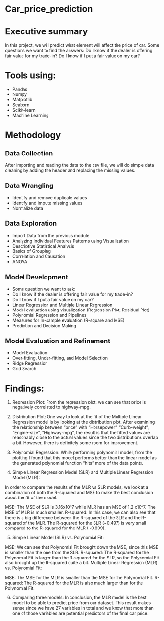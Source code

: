 # Car_price_prediction

# Executive summary
In this project, we will predict what element will affect the price of car. Some questions we want to find the answers:
Do I know if the dealer is offering fair value for my trade-in?
Do I know if I put a fair value on my car?

# Tools using:
- Pandas
- Numpy
- Matplotlib
- Seaborn
- Scikit-learn
- Machine Learning

# Methodology

## Data Collection

After importing and reading the data to the csv file, we will do simple data cleaning by adding the header and replacing the missing values. 

## Data Wrangling

- Identify and remove duplicate values
- Identify and impute missing values
- Normalize data

## Data Exploration
- Import Data from the previous module
- Analyzing Individual Features Patterns using Visualization
- Descriptive Statistical Analysis
- Basics of Grouping
- Correlation and Causation
- ANOVA

## Model Development
- Some question we want to ask:
- Do I know if the dealer is offering fair value for my trade-in?
- Do I know if I put a fair value on my car?
- Linear Regression and Multiple Linear Regression
- Model evaluation using visualization (Regression Plot, Residual Plot)
- Polynomial Regression and Pipelines
- Measures for In-sample evaluation (R-square and MSE)
- Prediction and Decision Making

## Model Evaluation and Refinement
- Model Evaluation
- Over-fitting, Under-fitting, and Model Selection
- Ridge Regression
- Grid Search

# Findings:

1. Regression Plot:
From the regression plot, we can see that price is negatively correlated to highway-mpg.

2. Distribution Plot:
One way to look at the fit of the Multiple Linear Regression model is by looking at the distribution plot. After examining the relationship between “price” with “Horsepower”, “Curb-weight”, “Engine-size”, “Highway-mpg”, the result is that the fitted values are reasonably close to the actual values since the two distributions overlap a bit. However, there is definitely some room for improvement.

3. Polynomial Regression:
While performing polynomial model, from the plotting I found that this model performs better than the linear model as the generated polynomial function “hits” more of the data points. 

4. Simple Linear Regression Model (SLR) and Multiple Linear Regression Model (MLR):

In order to compare the results of the MLR vs SLR models, we look at a combination of both the R-squared and MSE to make the best conclusion about the fit of the model.

MSE: The MSE of SLR is  3.16x10^7  while MLR has an MSE of 1.2 x10^7.  The MSE of MLR is much smaller.
R-squared: In this case, we can also see that there is a big difference between the R-squared of the SLR and the R-squared of the MLR. The R-squared for the SLR (~0.497) is very small compared to the R-squared for the MLR (~0.809).

5. Simple Linear Model (SLR) vs. Polynomial Fit:
   
MSE: We can see that Polynomial Fit brought down the MSE, since this MSE is smaller than the one from the SLR.
R-squared: The R-squared for the Polynomial Fit is larger than the R-squared for the SLR, so the Polynomial Fit also brought up the R-squared quite a bit.
Multiple Linear Regression (MLR) vs. Polynomial Fit:

MSE: The MSE for the MLR is smaller than the MSE for the Polynomial Fit.
R-squared: The R-squared for the MLR is also much larger than for the Polynomial Fit.

6. Comparing three models:
	In conclusion, the MLR model is the best model to be able to predict price from our dataset. This result makes sense since we have 27 variables in total and we know that more than one of those variables are potential predictors of the final car price. 


